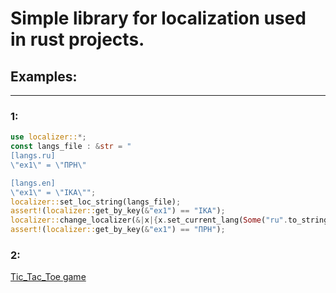 # Simple library for localization used in rust projects.

## Examples:
---
### 1:
```rust
use localizer::*;
const langs_file : &str = "
[langs.ru]
\"ex1\" = \"ПРН\"

[langs.en]
\"ex1\" = \"IKA\"";
localizer::set_loc_string(langs_file);
assert!(localizer::get_by_key(&"ex1") == "IKA");
localizer::change_localizer(&|x|{x.set_current_lang(Some("ru".to_string()));});
assert!(localizer::get_by_key(&"ex1") == "ПРН");
```
### 2:
[Tic_Tac_Toe game](https://github.com/PSL9902/rust_Tic_Tac_Toe/tree/master)
